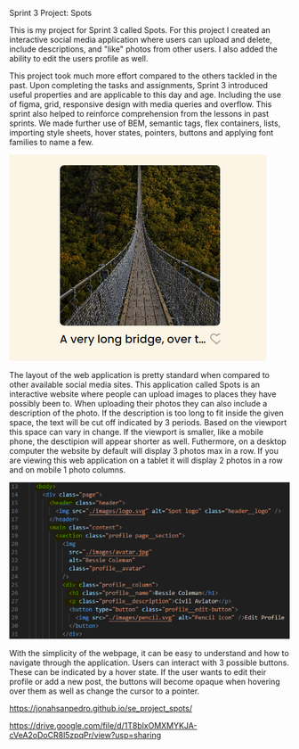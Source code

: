 Sprint 3 Project: Spots

This is my project for Sprint 3 called Spots. For this project I created an interactive social media application where users can upload and delete, include descriptions, and "like" photos from other users. I also added the ability to edit the users profile as well.

This project took much more effort compared to the others tackled in the past. Upon completing the tasks and assignments, Sprint 3 introduced useful properties and are applicable to this day and age. Including the use of figma, grid, responsive design with media queries and overflow. This sprint also helped to reinforce comprehension from the lessons in past sprints. We made further use of BEM, semantic tags, flex containers, lists, importing style sheets, hover states, pointers, buttons and applying font families to name a few.

![Overflow](./images/overflow.PNG)

The layout of the web application is pretty standard when compared to other available social media sites. This application called Spots is an interactive website where people can upload images to places they have possibly been to. When uploading their photos they can also include a description of the photo. If the description is too long to fit inside the given space, the text will be cut off indicated by 3 periods. Based on the viewport this space can vary in change. If the viewport is smaller, like a mobile phone, the desctipion will appear shorter as well. Futhermore, on a desktop computer the website by default will display 3 photos max in a row. If you are viewing this web application on a tablet it will display 2 photos in a row and on mobile 1 photo columns.

![Semantics](./images/Semantics.PNG)

With the simplicity of the webpage, it can be easy to understand and how to navigate through the application. Users can interact with 3 possible buttons. These can be indicated by a hover state. If the user wants to edit their profile or add a new post, the buttons will become opaque when hovering over them as well as change the cursor to a pointer.

https://jonahsanpedro.github.io/se_project_spots/

https://drive.google.com/file/d/1T8blxOMXMYKJA-cVeA2oDoCR8l5zpqPr/view?usp=sharing
